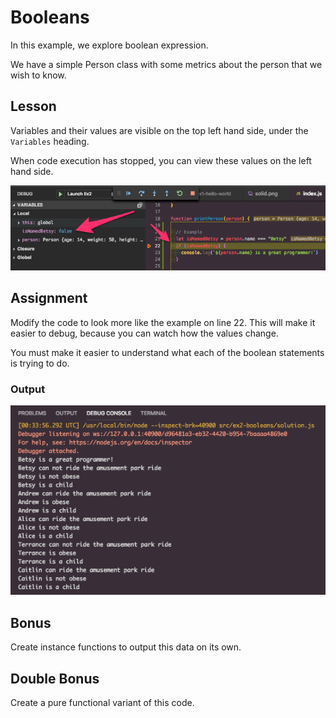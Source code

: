 # Booleans

In this example, we explore boolean expression.

We have a simple Person class with some metrics about the person that we wish to know.

## Lesson

Variables and their values are visible on the top left hand side, under the `Variables` heading.

When code execution has stopped, you can view these values on the left hand side.

![Values](./images/values.png)

## Assignment

Modify the code to look more like the example on line 22.
This will make it easier to debug, because you can watch how the values change.

You must make it easier to understand what each of the boolean statements is trying to do.

### Output

![Solution](./images/soln.png)

## Bonus

Create instance functions to output this data on its own.

## Double Bonus

Create a pure functional variant of this code.
